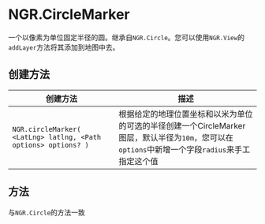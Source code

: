 # NGR.CircleMarker
一个以像素为单位固定半径的圆。继承自`NGR.Circle`。您可以使用`NGR.View`的`addLayer`方法将其添加到地图中去。

## 创建方法
| 创建方法 | 描述 |
| -- | -- |
| `NGR.circleMarker( <LatLng> latlng, <Path options> options? )` | 根据给定的地理位置坐标和以米为单位的可选的半径创建一个CircleMarker图层，默认半径为`10m`，您可以在`options`中新增一个字段`radius`来手工指定这个值 |

## 方法
与`NGR.Circle`的方法一致
